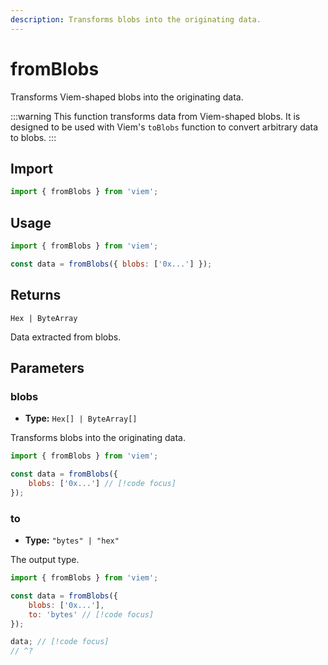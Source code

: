 ```yaml
---
description: Transforms blobs into the originating data.
---
```


# fromBlobs

Transforms Viem-shaped blobs into the originating data.

:::warning
This function transforms data from Viem-shaped blobs. It is designed to be used with Viem's `toBlobs` function to convert arbitrary data to blobs.
:::

## Import

```js twoslash
import { fromBlobs } from 'viem';
```

## Usage

```js twoslash [example.ts]
import { fromBlobs } from 'viem';

const data = fromBlobs({ blobs: ['0x...'] });
```

## Returns

`Hex | ByteArray`

Data extracted from blobs.

## Parameters

### blobs

- **Type:** `Hex[] | ByteArray[]`

Transforms blobs into the originating data.

```js twoslash
import { fromBlobs } from 'viem';

const data = fromBlobs({
    blobs: ['0x...'] // [!code focus]
});
```

### to

- **Type:** `"bytes" | "hex"`

The output type.

```js twoslash
import { fromBlobs } from 'viem';

const data = fromBlobs({
    blobs: ['0x...'],
    to: 'bytes' // [!code focus]
});

data; // [!code focus]
// ^?
```
